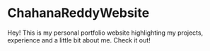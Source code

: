 # ChahanaReddyWebsite
Hey! This is my personal portfolio website highlighting my projects, experience and a little bit about me. Check it out!
